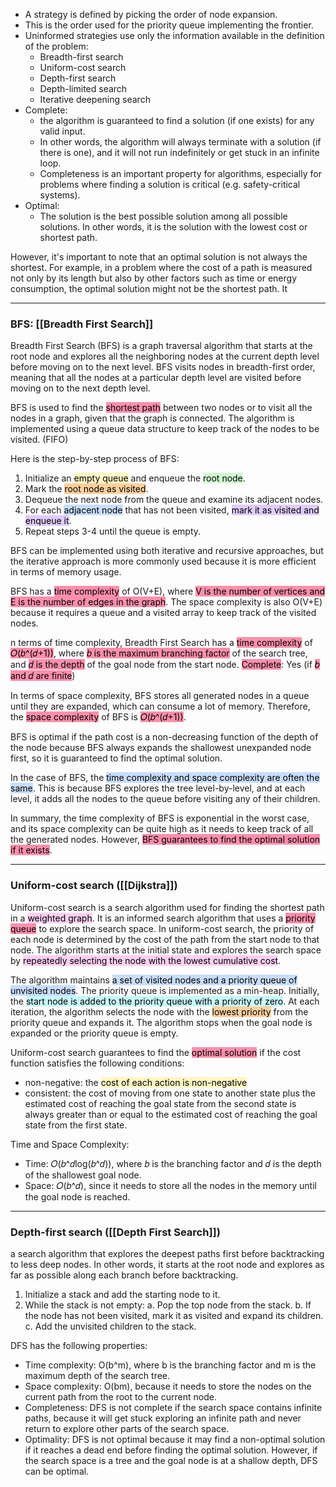 
- A strategy is defined by picking the order of node expansion. 
- This is the order used for the priority queue implementing the frontier. 
- Uninformed strategies use only the information available in the definition of the problem: 
	- Breadth-first search 
	- Uniform-cost search 
	- Depth-first search 
	- Depth-limited search 
	- Iterative deepening search
- Complete:
	- the algorithm is guaranteed to find a solution (if one exists) for any valid input. 
	- In other words, the algorithm will always terminate with a solution (if there is one), and it will not run indefinitely or get stuck in an infinite loop. 
	- Completeness is an important property for algorithms, especially for problems where finding a solution is critical (e.g. safety-critical systems).
- Optimal: 
	- The solution is the best possible solution among all possible solutions. In other words, it is the solution with the lowest cost or shortest path.

However, it's important to note that an optimal solution is not always the shortest. For example, in a problem where the cost of a path is measured not only by its length but also by other factors such as time or energy consumption, the optimal solution might not be the shortest path. It

---
### BFS: [[Breadth First Search]]

Breadth First Search (BFS) is a graph traversal algorithm that starts at the root node and explores all the neighboring nodes at the current depth level before moving on to the next level. BFS visits nodes in breadth-first order, meaning that all the nodes at a particular depth level are visited before moving on to the next depth level.

BFS is used to find the <mark style="background: #FF5582A6;">shortest path</mark> between two nodes or to visit all the nodes in a graph, given that the graph is connected. The algorithm is implemented using a queue data structure to keep track of the nodes to be visited. (FIFO)

Here is the step-by-step process of BFS: 

1.  Initialize an <mark style="background: #FFF3A3A6;">empty queue</mark> and enqueue the <mark style="background: #BBFABBA6;">root node</mark>.
2.  Mark the <mark style="background: #FFB86CA6;">root node as visited</mark>.
3.  Dequeue the next node from the queue and examine its adjacent nodes.
4.  For each <mark style="background: #ADCCFFA6;">adjacent node</mark> that has not been visited, <mark style="background: #D2B3FFA6;">mark it as visited and enqueue it</mark>.
5.  Repeat steps 3-4 until the queue is empty.

BFS can be implemented using both iterative and recursive approaches, but the iterative approach is more commonly used because it is more efficient in terms of memory usage.

BFS has a <mark style="background: #FF5582A6;">time complexity</mark> of O(V+E), where <mark style="background: #FF5582A6;">V is the number of vertices and E is the number of edges in the graph</mark>. The space complexity is also O(V+E) because it requires a queue and a visited array to keep track of the visited nodes.

n terms of time complexity, Breadth First Search has a <mark style="background: #FF5582A6;">time complexity</mark> of <mark style="background: #FF5582A6;">𝑂(𝑏^(𝑑+1))</mark>, where <mark style="background: #FF5582A6;">𝑏 is the maximum branching factor</mark> of the search tree, and <mark style="background: #FF5582A6;">𝑑 is the depth</mark> of the goal node from the start node. <mark style="background: #FF5582A6;">Complete</mark>: Yes (if <mark style="background: #FF5582A6;">𝑏 and 𝑑 are finite</mark>)

In terms of space complexity, BFS stores all generated nodes in a queue until they are expanded, which can consume a lot of memory. Therefore, the <mark style="background: #FF5582A6;">space complexity</mark> of BFS is <mark style="background: #FF5582A6;">𝑂(𝑏^(𝑑+1))</mark>.

BFS is optimal if the path cost is a non-decreasing function of the depth of the node because BFS always expands the shallowest unexpanded node first, so it is guaranteed to find the optimal solution.

In the case of BFS, the <mark style="background: #ADCCFFA6;">time complexity and space complexity are often the same</mark>. This is because BFS explores the tree level-by-level, and at each level, it adds all the nodes to the queue before visiting any of their children.

In summary, the time complexity of BFS is exponential in the worst case, and its space complexity can be quite high as it needs to keep track of all the generated nodes. However, <mark style="background: #FF5582A6;">BFS guarantees to find the optimal solution if it exists</mark>.

----

### Uniform-cost search ([[Dijkstra]])

Uniform-cost search is a search algorithm used for finding the shortest path in a <mark style="background: #FFB8EBA6;">weighted graph</mark>. It is an informed search algorithm that uses a <mark style="background: #FF5582A6;">priority queue</mark> to explore the search space. In uniform-cost search, the priority of each node is determined by the cost of the path from the start node to that node. The algorithm starts at the initial state and explores the search space by <mark style="background: #FFB8EBA6;">repeatedly selecting the node with the lowest cumulative cost</mark>.

The algorithm maintains <mark style="background: #ADCCFFA6;">a set of visited nodes and a priority queue of unvisited nodes</mark>. The priority queue is implemented as a min-heap. Initially, the <mark style="background: #ABF7F7A6;">start node is added to the priority queue with a priority of zero</mark>. At each iteration, the algorithm selects the node with the <mark style="background: #FFB86CA6;">lowest priority</mark> from the priority queue and expands it. The algorithm stops when the goal node is expanded or the priority queue is empty.

Uniform-cost search guarantees to find the <mark style="background: #FF5582A6;">optimal solution</mark> if the cost function satisfies the following conditions:

-   non-negative: the <mark style="background: #FFF3A3A6;">cost of each action is non-negative</mark>
-   consistent: the cost of moving from one state to another state plus the estimated cost of reaching the goal state from the second state is always greater than or equal to the estimated cost of reaching the goal state from the first state.

Time and Space Complexity:

-   Time: 𝑂(𝑏^𝑑log(𝑏^𝑑)), where 𝑏 is the branching factor and 𝑑 is the depth of the shallowest goal node.
-   Space: 𝑂(𝑏^𝑑), since it needs to store all the nodes in the memory until the goal node is reached.

---

### Depth-first search ([[Depth First Search]])

a search algorithm that explores the deepest paths first before backtracking to less deep nodes. In other words, it starts at the root node and explores as far as possible along each branch before backtracking.

1. Initialize a stack and add the starting node to it.
2. While the stack is not empty:
   a. Pop the top node from the stack.
   b. If the node has not been visited, mark it as visited and expand its children.
   c. Add the unvisited children to the stack.

DFS has the following properties:

-   Time complexity: O(b^m), where b is the branching factor and m is the maximum depth of the search tree.
-   Space complexity: O(bm), because it needs to store the nodes on the current path from the root to the current node.
-   Completeness: DFS is not complete if the search space contains infinite paths, because it will get stuck exploring an infinite path and never return to explore other parts of the search space.
-   Optimality: DFS is not optimal because it may find a non-optimal solution if it reaches a dead end before finding the optimal solution. However, if the search space is a tree and the goal node is at a shallow depth, DFS can be optimal.
